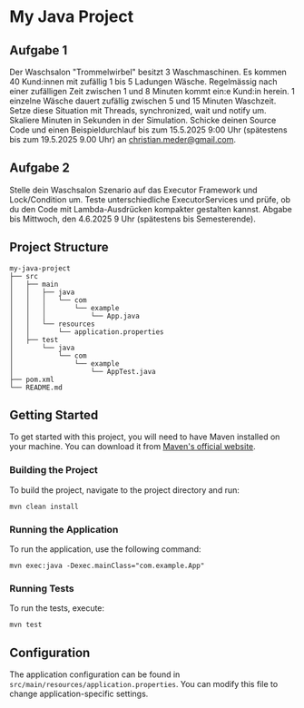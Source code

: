 # My Java Project
## Aufgabe 1

Der Waschsalon "Trommelwirbel" besitzt 3 Waschmaschinen.
Es kommen 40 Kund:innen mit zufällig 1 bis 5 Ladungen Wäsche. Regelmässig nach einer zufälligen Zeit zwischen 1 und 8 Minuten kommt ein:e Kund:in herein. 1 einzelne Wäsche dauert zufällig zwischen 5 und 15 Minuten Waschzeit.
Setze diese Situation mit Threads, synchronized, wait und notify um. Skaliere Minuten in Sekunden in der Simulation. Schicke deinen Source Code und einen Beispieldurchlauf bis zum 15.5.2025 9:00 Uhr (spätestens bis zum 19.5.2025 9.00 Uhr) an christian.meder@gmail.com.

## Aufgabe 2
Stelle dein Waschsalon Szenario auf das Executor Framework und Lock/Condition um. Teste unterschiedliche ExecutorServices und prüfe, ob du den Code mit Lambda-Ausdrücken kompakter gestalten kannst. Abgabe bis Mittwoch, den 4.6.2025 9 Uhr (spätestens bis Semesterende).


## Project Structure

```
my-java-project
├── src
│   ├── main
│   │   ├── java
│   │   │   └── com
│   │   │       └── example
│   │   │           └── App.java
│   │   └── resources
│   │       └── application.properties
│   ├── test
│       └── java
│           └── com
│               └── example
│                   └── AppTest.java
├── pom.xml
└── README.md
```

## Getting Started

To get started with this project, you will need to have Maven installed on your machine. You can download it from [Maven's official website](https://maven.apache.org/).

### Building the Project

To build the project, navigate to the project directory and run:

```
mvn clean install
```

### Running the Application

To run the application, use the following command:

```
mvn exec:java -Dexec.mainClass="com.example.App"
```

### Running Tests

To run the tests, execute:

```
mvn test
```

## Configuration

The application configuration can be found in `src/main/resources/application.properties`. You can modify this file to change application-specific settings.
